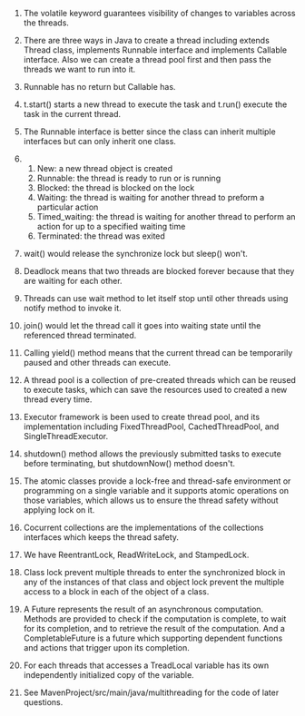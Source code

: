 1. The volatile keyword guarantees visibility of changes to variables across the threads.
1. There are three ways in Java to create a thread including extends Thread class, implements Runnable interface and implements Callable interface. Also we can create a thread pool first and then pass the threads we want to run into it.
1. Runnable has no return but Callable has.
1. t.start() starts a new thread to execute the task and t.run() execute the task in the current thread.
1. The Runnable interface is better since the class can inherit multiple interfaces but can only inherit one class.
1.  
   1. New: a new thread object is created
   1. Runnable: the thread is ready to run or is running
   1. Blocked: the thread is blocked on the lock
   1. Waiting: the thread is waiting for another thread to preform a particular action
   1. Timed_waiting: the thread is waiting for another thread to perform an action for up to a specified waiting time
   1. Terminated: the thread was exited

1. wait() would release the synchronize lock but sleep() won't.
1. Deadlock means that two threads are blocked forever because that they are waiting for each other.
1. Threads can use wait method to let itself stop until other threads using notify method to invoke it.
1. join() would let the thread call it goes into waiting state until the referenced thread terminated.
1. Calling yield() method means that the current thread can be temporarily paused and other threads can execute.
1. A thread pool is a collection of pre-created threads which can be reused to execute tasks, which can save the resources used to created a new thread every time.
1. Executor framework is been used to create thread pool, and its implementation including FixedThreadPool, CachedThreadPool, and SingleThreadExecutor.
1. shutdown() method allows the previously submitted tasks to execute before terminating, but shutdownNow() method doesn't.
1. The atomic classes provide a lock-free and thread-safe environment or programming on a single variable and it supports atomic operations on those variables, which allows us to ensure the thread safety without applying lock on it.
1. Cocurrent collections are the implementations of the collections interfaces which keeps the thread safety.
1. We have ReentrantLock, ReadWriteLock, and StampedLock.
1. Class lock prevent multiple threads to enter the synchronized block in any of the instances of that class and object lock prevent the multiple access to a block in each of the object of a class.
1. A Future represents the result of an asynchronous computation. Methods are provided to check if the computation is complete, to wait for its completion, and to retrieve the result of the computation. And a CompletableFuture is a future which supporting dependent functions and actions that trigger upon its completion.
1. For each threads that accesses a TreadLocal variable has its own independently initialized copy of the variable.
1. See MavenProject/src/main/java/multithreading for the code of later questions.

